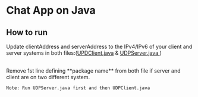# Chat App on Java

## How to run 

Update clientAddress and serverAddress to the IPv4/IPv6 of your client and server systems in both files:(<a href="https://github.com/Jwaladeep/ChatApp/blob/master/ChattingApp/src/chattingApp/UDPClient.java" target="_blank">UPDClient.java</a> & <a href="" target="_blank">UDPServer.java </a>)

<br>
Remove 1st line defining **package name** from both file if server and client are on two different system.
<br>

<code>
Note: Run UDPServer.java first and then UDPClient.java
</code>
